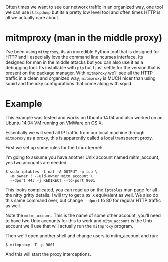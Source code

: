 Often times we want to see our network traffic in an organized way,
one tool we can use is `tcpdump` but its a pretty low level tool and
often times HTTP is all we actually care about. 

# mitmproxy (man in the middle proxy)

I've been using `mitmproxy`, its an incredible Python tool that is
designed for HTTP and I especially love the command line ncurses
interface. Its designed for man in the middle attacks but you can also
use it as a debugging tool. Its installable with `pip` but I just
settle for the version that is present on the package manager. With
`mitmproxy` we'll see all the HTTP traffic in a clean and organized
way; `mitmproxy` is MUCH nicer than using squid and the icky
configurations that come along with squid.

# Example

This example was tested and works on Ubuntu 14.04 and also worked on
an Ubuntu 14.04 VM running on VMWare on OS X.

Essentially we will send all IP traffic from our local machine through
`mitmproxy` as a proxy, this is apparently called a local transparent
proxy.

First we set up some rules for the Linux kernel:

I'm going to assume you have another Unix account named mitm\_account,
yes two accounts are needed.

```shell
$ sudo iptables -t nat -A OUTPUT -p tcp \
  -m owner ! --uid-owner mitm_account \
  --dport 443 -j REDIRECT --to-port 9001
```

This looks complicated, you can read up on the `iptables` man page for
all the nitty gritty details. I will try to get a `OS X` equivalent
as well. We also do this same command over, but change `--dport` to 80
for regular HTTP traffic as well.

Note the `mitm_account`. This is the name of some other account,
you'll need to have two Unix accounts for this to work and
`mitm_account` is the Unix account we'll use that will actually run
the `mitmproxy` program.

Then we'll open another shell and change users to mitm\_account and
run:

```shell
$ mitmproxy -T -p 9001
```

And this will start the proxy interceptions.
